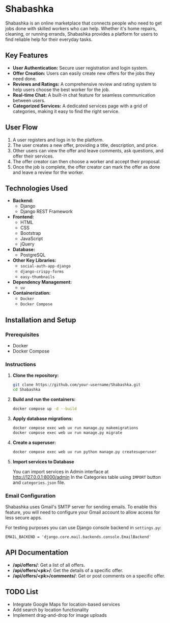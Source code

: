 # Shabashka

Shabashka is an online marketplace that connects people who need to get jobs done with skilled workers who can help. Whether it's home repairs, cleaning, or running errands, Shabashka provides a platform for users to find reliable help for their everyday tasks.

## Key Features

*   **User Authentication:** Secure user registration and login system.
*   **Offer Creation:** Users can easily create new offers for the jobs they need done.
*   **Reviews and Ratings:** A comprehensive review and rating system to help users choose the best worker for the job.
*   **Real-time Chat:** A built-in chat feature for seamless communication between users.
*   **Categorized Services:** A dedicated services page with a grid of categories, making it easy to find the right service.

## User Flow

1.  A user registers and logs in to the platform.
2.  The user creates a new offer, providing a title, description, and price.
3.  Other users can view the offer and leave comments, ask questions, and offer their services.
4.  The offer creator can then choose a worker and accept their proposal.
5.  Once the job is complete, the offer creator can mark the offer as done and leave a review for the worker.

## Technologies Used

*   **Backend:**
    *   Django
    *   Django REST Framework
*   **Frontend:**
    *   HTML
    *   CSS
    *   Bootstrap
    *   JavaScript
    *   jQuery
*   **Database:**
    *   PostgreSQL
*   **Other Key Libraries:**
    *   `social-auth-app-django`
    *   `django-crispy-forms`
    *   `easy-thumbnails`
*   **Dependency Management:**
    *   `uv`
*   **Containerization:**
    *   `Docker`
    *   `Docker Compose`

## Installation and Setup

### Prerequisites

*   Docker
*   Docker Compose

### Instructions

1.  **Clone the repository:**

    ```bash
    git clone https://github.com/your-username/Shabashka.git
    cd Shabashka
    ```

2.  **Build and run the containers:**

    ```bash
    docker compose up -d --build
    ```

3.  **Apply database migrations:**
    ```bash
    docker compose exec web uv run manage.py makemigrations
    docker compose exec web uv run manage.py migrate
    ```

4.  **Create a superuser:**

    ```bash
    docker compose exec web uv run python manage.py createsuperuser
    ```

5.  **Import services to Database**
    
    You can import services in Admin interface at http://127.0.0.1:8000/admin
    In the Categories table using `IMPORT` button and `categories.json` file.

### Email Configuration

Shabashka uses Gmail's SMTP server for sending emails. To enable this feature, you will need to configure your Gmail account to allow access for less secure apps.

    
For testing purposes you can use Django console backend in `settings.py`:

    
    EMAIL_BACKEND = 'django.core.mail.backends.console.EmailBackend'
    

## API Documentation

*   **/api/offers/**: Get a list of all offers.
*   **/api/offers/&lt;pk&gt;/**: Get the details of a specific offer.
*   **/api/offers/&lt;pk&gt;/comments/**: Get or post comments on a specific offer.

## TODO List

*   Integrate Google Maps for location-based services
*   Add search by location functionality
*   Implement drag-and-drop for image uploads
